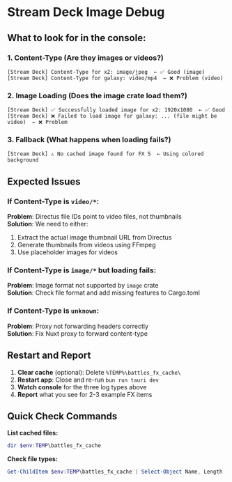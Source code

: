 # Stream Deck Image Debug

## What to look for in the console:

### 1. Content-Type (Are they images or videos?)
```
[Stream Deck] Content-Type for x2: image/jpeg  ← ✅ Good (image)
[Stream Deck] Content-Type for galaxy: video/mp4  ← ❌ Problem (video)
```

### 2. Image Loading (Does the image crate load them?)
```
[Stream Deck] ✅ Successfully loaded image for x2: 1920x1080  ← ✅ Good
[Stream Deck] ❌ Failed to load image for galaxy: ... (file might be video)  ← ❌ Problem
```

### 3. Fallback (What happens when loading fails?)
```
[Stream Deck] ⚠️ No cached image found for FX 5  ← Using colored background
```

## Expected Issues

### If Content-Type is `video/*`:
**Problem**: Directus file IDs point to video files, not thumbnails  
**Solution**: We need to either:
1. Extract the actual image thumbnail URL from Directus
2. Generate thumbnails from videos using FFmpeg
3. Use placeholder images for videos

### If Content-Type is `image/*` but loading fails:
**Problem**: Image format not supported by `image` crate  
**Solution**: Check file format and add missing features to Cargo.toml

### If Content-Type is `unknown`:
**Problem**: Proxy not forwarding headers correctly  
**Solution**: Fix Nuxt proxy to forward content-type

## Restart and Report

1. **Clear cache** (optional): Delete `%TEMP%\battles_fx_cache\`
2. **Restart app**: Close and re-run `bun run tauri dev`
3. **Watch console** for the three log types above
4. **Report** what you see for 2-3 example FX items

## Quick Check Commands

**List cached files:**
```powershell
dir $env:TEMP\battles_fx_cache
```

**Check file types:**
```powershell
Get-ChildItem $env:TEMP\battles_fx_cache | Select-Object Name, Length
```

